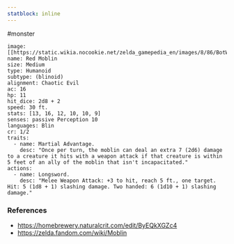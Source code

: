 ```yaml
---
statblock: inline
---
```

#monster 

```statblock
image: [[https://static.wikia.nocookie.net/zelda_gamepedia_en/images/8/86/BotW_Moblin_Model.png]]
name: Red Moblin
size: Medium
type: Humanoid
subtype: (blinoid)
alignment: Chaotic Evil
ac: 16
hp: 11
hit_dice: 2d8 + 2
speed: 30 ft.
stats: [13, 16, 12, 10, 10, 9]
senses: passive Perception 10
languages: Blin
cr: 1/2
traits:
  - name: Martial Advantage.
    desc: "Once per turn, the moblin can deal an extra 7 (2d6) damage to a creature it hits with a weapon attack if that creature is within 5 feet of an ally of the moblin that isn't incapacitated."
actions:
  - name: Longsword.
    desc: "Melee Weapon Attack: +3 to hit, reach 5 ft., one target. Hit: 5 (1d8 + 1) slashing damage. Two handed: 6 (1d10 + 1) slashing damage."
```

### References

* https://homebrewery.naturalcrit.com/edit/ByEQkXGZc4
* https://zelda.fandom.com/wiki/Moblin